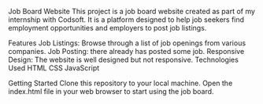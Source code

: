 Job Board Website
This project is a job board website created as part of my internship with Codsoft. It is a platform designed to help job seekers find employment opportunities and employers to post job listings.

Features
Job Listings: Browse through a list of job openings from various companies.
Job Posting: there already has posted some job.
Responsive Design: The website is well designed but not responsive.
Technologies Used
HTML
CSS
JavaScript

Getting Started
Clone this repository to your local machine.
Open the index.html file in your web browser to start using the job board.
